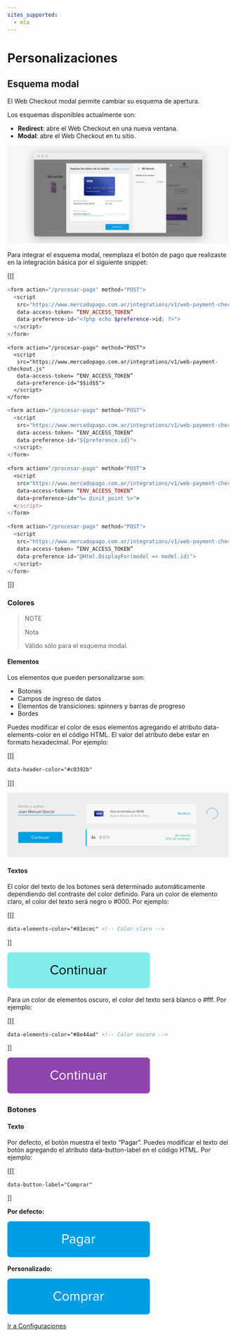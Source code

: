```yaml
---
sites_supported:
  - mla
---
```


# Personalizaciones

## Esquema modal

El Web Checkout modal permite cambiar su esquema de apertura.

Los esquemas disponibles actualmente son:

* **Redirect**: abre el Web Checkout en una nueva ventana.
* **Modal**: abre el Web Checkout en tu sitio.

![Checkout-Modal](/images/web-payment-checkout/checkout-modal.png)

Para integrar el esquema modal, reemplaza el botón de pago que realizaste en la integración 
básica por el siguiente snippet:

[[[
```php
<form action="/procesar-pago" method="POST">
  <script
   src="https://www.mercadopago.com.ar/integrations/v1/web-payment-checkout.js"
   data-access-token= “ENV_ACCESS_TOKEN”
   data-preference-id="<?php echo $preference->id; ?>">
  </script>
</form>
```
```node
<form action="/procesar-pago" method="POST">
  <script
   src="https://www.mercadopago.com.ar/integrations/v1/web-payment-checkout.js"
   data-access-token= “ENV_ACCESS_TOKEN”
   data-preference-id="$$id$$">
  </script>
</form>
```
```java
<form action="/procesar-pago" method="POST">
  <script
   src="https://www.mercadopago.com.ar/integrations/v1/web-payment-checkout.js"
   data-access-token= “ENV_ACCESS_TOKEN”
   data-preference-id="${preference.id}">
  </script>
</form>
```
```ruby
<form action="/procesar-pago" method="POST">
  <script
   src="https://www.mercadopago.com.ar/integrations/v1/web-payment-checkout.js"
   data-access-token= “ENV_ACCESS_TOKEN”
   data-preference-id="%= @init_point %>">
  </script>
</form>
```
```csharp
<form action="/procesar-pago" method="POST">
  <script
   src="https://www.mercadopago.com.ar/integrations/v1/web-payment-checkout.js"
   data-access-token= “ENV_ACCESS_TOKEN”
   data-preference-id="@Html.DisplayFor(model => model.id)">
  </script>
</form>
```
]]]

### Colores

> NOTE
> 
> Nota
> 
> Válido sólo para el esquema modal.

#### Elementos

Los elementos que pueden personalizarse son:

* Botones
* Campos de ingreso de datos
* Elementos de transiciones: spinners y barras de progreso
* Bordes

Puedes modificar el color de esos elementos agregando el atributo data-elements-color en el código HTML.
El valor del atributo debe estar en formato hexadecimal. Por ejemplo:


[[[
```html
data-header-color="#c0392b"
```
]]]

![Custom-Component](/images/web-payment-checkout/custom_components.gif)

#### Textos

El color del texto de los botones será determinado automáticamente dependiendo del contraste del color definido.
Para un color de elemento claro, el color del texto será negro o #000. Por ejemplo:

[[[
```html
data-elements-color="#81ecec" <!-- Color claro -->
```
]]

![Light Color Button](/images/web-payment-checkout/light_color_button.png)

Para un color de elementos oscuro, el color del texto será blanco o #fff. Por ejemplo:

[[[
```html
data-elements-color="#8e44ad" <!-- Color oscuro -->
```
]]

![Dark Color Button](/images/web-payment-checkout/dark_color_button.png)

### Botones

#### Texto

Por defecto, el botón muestra el texto “Pagar”. Puedes modificar el texto del botón agregando el atributo data-button-label en el código HTML. Por ejemplo:

[[[
```html
data-button-label="Comprar"
```
]]

**Por defecto:**

![Default Label Button](/images/web-payment-checkout/default_label_button.png)

**Personalizado:**

![Custom Label Button](/images/web-payment-checkout/custom_label_button.png)

[Ir a Configuraciones]()